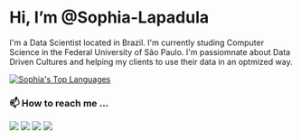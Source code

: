 # Hi, I’m @Sophia-Lapadula
  I'm a Data Scientist located in Brazil.
  I'm currently studing Computer Science in the Federal University of São Paulo.
  I'm passiomnate about Data Driven Cultures and helping my clients to use their data in an optmized way.
  

[![Sophia's Top Languages](https://github-readme-stats.vercel.app/api/top-langs/?username=Sophia-Lapadula&layout=compact&theme=dark)](https://github.com/anuraghazra/github-readme-stats)

### 📫 How to reach me ...
<div> 
  <a href="https://www.linkedin.com/in/sophia-lapadula" target="_blank"><img src="https://img.shields.io/badge/-LinkedIn-%230077B5?style=for-the-badge&logo=linkedin&logoColor=white" target="_blank"></a> 
  <a href="https://www.instagram.com/sophia.lapadula/" target="_blank"><img src="https://img.shields.io/badge/-Instagram-%23E4405F?style=for-the-badge&logo=instagram&logoColor=white" target="_blank"></a>
  <a href="https://www.youtube.com/channel/UCIC36YJZBWHa0k3IS9vM4Ow" target="_blank"><img src="https://img.shields.io/badge/YouTube-FF0000?style=for-the-badge&logo=youtube&logoColor=white" target="_blank"></a>
  <a href = "mailto:sophialapadula@gmail.com"><img src="https://img.shields.io/badge/-Gmail-%23333?style=for-the-badge&logo=gmail&logoColor=white" target="_blank"></a>
  
 
</div>
